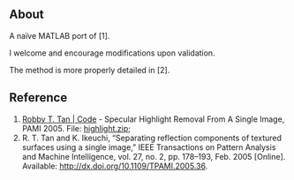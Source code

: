 ## About

A naïve MATLAB port of [1].

I welcome and encourage modifications upon validation.

The method is more properly detailed in [2].

## Reference

1. [Robby T. Tan | Code](http://tanrobby.github.io/code.html) - Specular Highlight Removal From A Single Image, PAMI 2005. File: [highlight.zip](http://tanrobby.github.io/code/highlight.zip);
2. R. T. Tan and K. Ikeuchi, “Separating reflection components of textured surfaces using a single image,” IEEE Transactions on Pattern Analysis and Machine Intelligence, vol. 27, no. 2, pp. 178–193, Feb. 2005 [Online]. Available: http://dx.doi.org/10.1109/TPAMI.2005.36.
